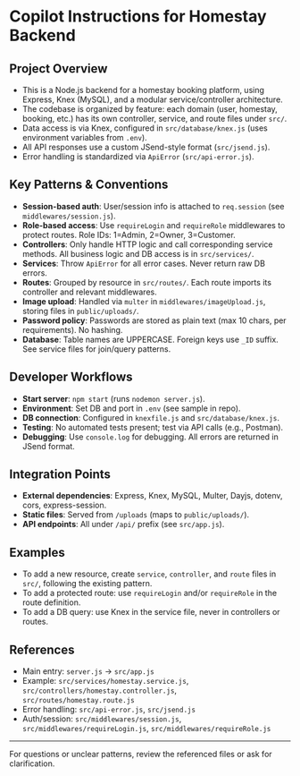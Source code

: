 # Copilot Instructions for Homestay Backend

## Project Overview
- This is a Node.js backend for a homestay booking platform, using Express, Knex (MySQL), and a modular service/controller architecture.
- The codebase is organized by feature: each domain (user, homestay, booking, etc.) has its own controller, service, and route files under `src/`.
- Data access is via Knex, configured in `src/database/knex.js` (uses environment variables from `.env`).
- All API responses use a custom JSend-style format (`src/jsend.js`).
- Error handling is standardized via `ApiError` (`src/api-error.js`).

## Key Patterns & Conventions
- **Session-based auth**: User/session info is attached to `req.session` (see `middlewares/session.js`).
- **Role-based access**: Use `requireLogin` and `requireRole` middlewares to protect routes. Role IDs: 1=Admin, 2=Owner, 3=Customer.
- **Controllers**: Only handle HTTP logic and call corresponding service methods. All business logic and DB access is in `src/services/`.
- **Services**: Throw `ApiError` for all error cases. Never return raw DB errors.
- **Routes**: Grouped by resource in `src/routes/`. Each route imports its controller and relevant middlewares.
- **Image upload**: Handled via `multer` in `middlewares/imageUpload.js`, storing files in `public/uploads/`.
- **Password policy**: Passwords are stored as plain text (max 10 chars, per requirements). No hashing.
- **Database**: Table names are UPPERCASE. Foreign keys use `_ID` suffix. See service files for join/query patterns.

## Developer Workflows
- **Start server**: `npm start` (runs `nodemon server.js`).
- **Environment**: Set DB and port in `.env` (see sample in repo).
- **DB connection**: Configured in `knexfile.js` and `src/database/knex.js`.
- **Testing**: No automated tests present; test via API calls (e.g., Postman).
- **Debugging**: Use `console.log` for debugging. All errors are returned in JSend format.

## Integration Points
- **External dependencies**: Express, Knex, MySQL, Multer, Dayjs, dotenv, cors, express-session.
- **Static files**: Served from `/uploads` (maps to `public/uploads/`).
- **API endpoints**: All under `/api/` prefix (see `src/app.js`).

## Examples
- To add a new resource, create `service`, `controller`, and `route` files in `src/`, following the existing pattern.
- To add a protected route: use `requireLogin` and/or `requireRole` in the route definition.
- To add a DB query: use Knex in the service file, never in controllers or routes.

## References
- Main entry: `server.js` → `src/app.js`
- Example: `src/services/homestay.service.js`, `src/controllers/homestay.controller.js`, `src/routes/homestay.route.js`
- Error handling: `src/api-error.js`, `src/jsend.js`
- Auth/session: `src/middlewares/session.js`, `src/middlewares/requireLogin.js`, `src/middlewares/requireRole.js`

---
For questions or unclear patterns, review the referenced files or ask for clarification.
